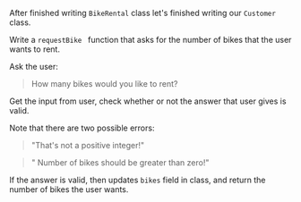<!--title={Customer: requestBike}-->

<!--badges={Python:50}-->

<!--concepts={UserInput.mdx, class_variables.mdx}-->

After finished writing `BikeRental` class let's finished writing our `Customer` class.

Write a `requestBike ` function that asks for the number of bikes that the user wants to rent.

Ask the user:

>  How many bikes would you like to rent?

Get the input from user, check whether or not the answer that user gives is valid.

Note that there are two possible errors:

> "That's not a positive integer!"

> " Number of bikes should be greater than zero!"

If the answer is valid, then updates `bikes` field in class, and return the number of bikes the user wants.